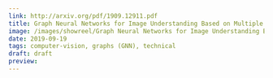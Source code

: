 ```yaml
---
link: http://arxiv.org/pdf/1909.12911.pdf
title: Graph Neural Networks for Image Understanding Based on Multiple Cues
image: /images/showreel/Graph Neural Networks for Image Understanding Based on Multiple Cues.jpg
date: 2019-09-19
tags: computer-vision, graphs (GNN), technical
draft: draft
preview:
---
```



